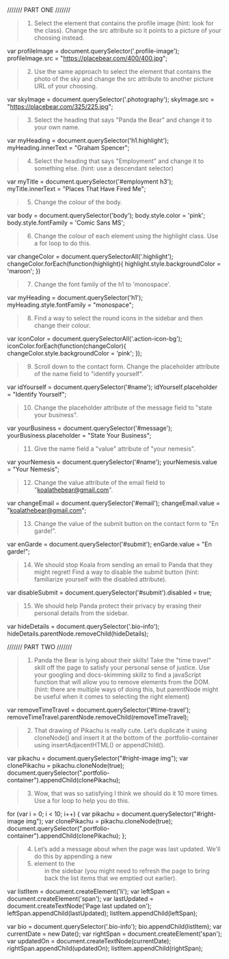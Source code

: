 /////// PART ONE ///////

> 1. Select the element that contains the profile image (hint: look for the class). Change the src attribute so it points to a picture of your choosing instead.

var profileImage = document.querySelector('.profile-image');
profileImage.src = "https://placebear.com/400/400.jpg";


> 2. Use the same approach to select the element that contains the photo of the sky and change the src attribute to another picture URL of your choosing.

var skyImage = document.querySelector('.photography');
skyImage.src = "https://placebear.com/325/225.jpg";


> 3. Select the heading that says "Panda the Bear" and change it to your own name.

var myHeading = document.querySelector('h1.highlight');
myHeading.innerText = "Graham Spencer";


> 4. Select the heading that says "Employment" and change it to something else. (hint: use a descendant selector)

var myTitle = document.querySelector('#employment h3');
myTitle.innerText = "Places That Have Fired Me";


> 5. Change the colour of the body.

var body = document.querySelector('body');
body.style.color = 'pink';
body.style.fontFamily = 'Comic Sans MS'; <!-- added to make uglier -->


> 6. Change the colour of each element using the highlight class. Use a for loop to do this.

var changeColor = document.querySelectorAll('.highlight');
changeColor.forEach(function(highlight){
  highlight.style.backgroundColor = 'maroon';
})


> 7. Change the font family of the h1 to 'monospace'.

var myHeading = document.querySelector('h1');
myHeading.style.fontFamily = "monospace";


> 8. Find a way to select the round icons in the sidebar and then change their colour.

var iconColor = document.querySelectorAll('.action-icon-bg');
iconColor.forEach(function(changeColor){
  changeColor.style.backgroundColor = 'pink';
});


> 9. Scroll down to the contact form. Change the placeholder attribute of the name field to "identify yourself".

var idYourself = document.querySelector('#name');
idYourself.placeholder = "Identify Yourself";


> 10. Change the placeholder attribute of the message field to "state your business".

var yourBusiness = document.querySelector('#message');
yourBusiness.placeholder = "State Your Business";


> 11. Give the name field a "value" attribute of "your nemesis".

var yourNemesis = document.querySelector('#name');
yourNemesis.value = "Your Nemesis";


> 12. Change the value attribute of the email field to "koalathebear@gmail.com".

var changeEmail = document.querySelector('#email');
changeEmail.value = "koalathebear@gmail.com";


> 13. Change the value of the submit button on the contact form to "En garde!".

var enGarde = document.querySelector('#submit');
enGarde.value = "En garde!";


> 14. We should stop Koala from sending an email to Panda that they might regret! Find a way to disable the submit button (hint: familiarize yourself with the disabled attribute).

var disableSubmit = document.querySelector('#submit').disabled = true;


> 15. We should help Panda protect their privacy by erasing their personal details from the sidebar.

var hideDetails = document.querySelector('.bio-info');
hideDetails.parentNode.removeChild(hideDetails);


/////// PART TWO ///////

> 1. Panda the Bear is lying about their skills! Take the "time travel" skill off the page to satisfy your personal sense of justice. Use your googling and docs-skimming skillz to find a javaScript function that will allow you to remove elements from the DOM. (hint: there are multiple ways of doing this, but parentNode might be useful when it comes to selecting the right element)

var removeTimeTravel = document.querySelector('#time-travel');
removeTimeTravel.parentNode.removeChild(removeTimeTravel);

> 2. That drawing of Pikachu is really cute. Let’s duplicate it using cloneNode() and insert it at the bottom of the .portfolio-container using insertAdjacentHTML() or appendChild().

var pikachu = document.querySelector("#right-image img");
var clonePikachu = pikachu.cloneNode(true);
document.querySelector(".portfolio-container").appendChild(clonePikachu);

> 3. Wow, that was so satisfying I think we should do it 10 more times. Use a for loop to help you do this.

for (var i = 0; i < 10; i++) {
  var pikachu = document.querySelector("#right-image img");
  var clonePikachu = pikachu.cloneNode(true);
  document.querySelector(".portfolio-container").appendChild(clonePikachu);
};

> 4. Let’s add a message about when the page was last updated. We'll do this by appending a new <li> element to the <ul> in the sidebar (you might need to refresh the page to bring back the list items that we emptied out earlier).

var listItem = document.createElement('li');
var leftSpan = document.createElement('span');
var lastUpdated = document.createTextNode('Page last updated on');
leftSpan.appendChild(lastUpdated);
listItem.appendChild(leftSpan);

var bio = document.querySelector('.bio-info');
bio.appendChild(listItem);
var currentDate = new Date();
var rightSpan = document.createElement('span');
var updatedOn = document.createTextNode(currentDate);
rightSpan.appendChild(updatedOn);
listItem.appendChild(rightSpan);
